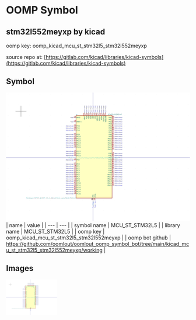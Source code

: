 # OOMP Symbol  
## stm32l552meyxp  by kicad  
  
oomp key: oomp_kicad_mcu_st_stm32l5_stm32l552meyxp  
  
source repo at: [https://gitlab.com/kicad/libraries/kicad-symbols](https://gitlab.com/kicad/libraries/kicad-symbols)  
## Symbol  
  
[![working.png](working_600.png)](working.png)  
| name | value | 
| --- | --- | 
| symbol name | MCU_ST_STM32L5 | 
| library name | MCU_ST_STM32L5 | 
| oomp key | oomp_kicad_mcu_st_stm32l5_stm32l552meyxp | 
| oomp bot github | https://github.com/oomlout/oomlout_oomp_symbol_bot/tree/main/kicad_mcu_st_stm32l5_stm32l552meyxp/working | 
## Images  
  
[![working.png](working_140.png)](working.png)  
